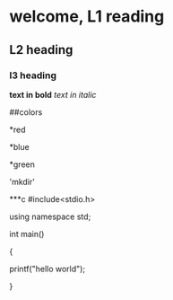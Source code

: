 # welcome, L1 reading
## L2 heading
### l3 heading

**text in bold**
*text in italic*

##colors

*red

*blue

*green

'mkdir'

***c
#include<stdio.h>

using namespace std;

int main()

{

printf("hello world");

}
